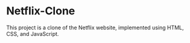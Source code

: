 # Netflix-Clone

This project is a clone of the Netflix website, implemented using HTML, CSS, and JavaScript.
